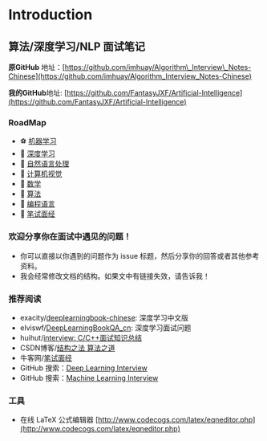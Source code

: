 # Introduction

## 算法/深度学习/NLP 面试笔记

**原GitHub** 地址：[https://github.com/imhuay/Algorithm\_Interview\_Notes-Chinese](https://github.com/imhuay/Algorithm_Interview_Notes-Chinese)

**我的GitHub**地址: [https://github.com/FantasyJXF/Artificial-Intelligence](https://github.com/FantasyJXF/Artificial-Intelligence)

### RoadMap

* ⚽  [机器学习](https://fantasy-jxf.gitbook.io/artificial-intelligence/machine_learning)
* 🏀  [深度学习](https://fantasy-jxf.gitbook.io/artificial-intelligence/deep_learning)
* 🍔 [自然语言处理](https://github.com/FantasyJXF/Artificial-Intelligence/tree/24734d4bc8f27c89dd6cc899d185d695c5603854/B-自然语言处理/README.md)
* 🍟 [计算机视觉](https://github.com/FantasyJXF/Artificial-Intelligence/tree/24734d4bc8f27c89dd6cc899d185d695c5603854/B-计算机视觉/README.md)
* 🍒 [数学](https://github.com/FantasyJXF/Artificial-Intelligence/tree/24734d4bc8f27c89dd6cc899d185d695c5603854/C-数学/README.md)
* 🍎 [算法](https://github.com/FantasyJXF/Artificial-Intelligence/tree/24734d4bc8f27c89dd6cc899d185d695c5603854/C-算法/README.md)
* 🍓 [编程语言](https://github.com/FantasyJXF/Artificial-Intelligence/tree/24734d4bc8f27c89dd6cc899d185d695c5603854/C-编程语言/README.md)
* 🍪 [笔试面经](https://github.com/FantasyJXF/Artificial-Intelligence/tree/24734d4bc8f27c89dd6cc899d185d695c5603854/D-笔试面经/README.md)

### 欢迎分享你在面试中遇见的问题！

* 你可以直接以你遇到的问题作为 issue 标题，然后分享你的回答或者其他参考资料。
* 我会经常修改文档的结构。如果文中有链接失效，请告诉我！

### 推荐阅读

* exacity/[deeplearningbook-chinese](https://github.com/exacity/deeplearningbook-chinese): 深度学习中文版 
* elviswf/[DeepLearningBookQA\_cn](https://github.com/elviswf/DeepLearningBookQA_cn): 深度学习面试问题
* huihut/[interview: C/C++面试知识总结](https://github.com/huihut/interview) 
* CSDN博客/[结构之法 算法之道](https://blog.csdn.net/v_july_v)
* 牛客网/[笔试面经](https://www.nowcoder.com/discuss?type=2&order=0)
* GitHub 搜索：[Deep Learning Interview](https://github.com/search?q=deep+learning+interview)
* GitHub 搜索：[Machine Learning Interview](https://github.com/search?q=machine+learning+interview)

### 工具

* 在线 LaTeX 公式编辑器 [http://www.codecogs.com/latex/eqneditor.php](http://www.codecogs.com/latex/eqneditor.php)

